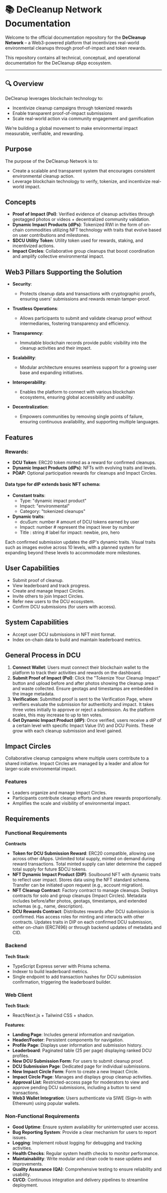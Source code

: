 # 📚 DeCleanup Network Documentation

Welcome to the official documentation repository for the **DeCleanup Network** – a Web3-powered platform that incentivizes real-world environmental cleanups through proof-of-impact and token rewards.

This repository contains all technical, conceptual, and operational documentation for the DeCleanup dApp ecosystem.

---

## 🔍 Overview

DeCleanup leverages blockchain technology to:
- Incentivize cleanup campaigns through tokenized rewards
- Enable transparent proof-of-impact submissions
- Scale real-world action via community engagement and gamification

We’re building a global movement to make environmental impact measurable, verifiable, and rewarding.

## Purpose

The purpose of the DeCleanup Network is to:

- Create a scalable and transparent system that encourages consistent environmental cleanup action.
- Leverage blockchain technology to verify, tokenize, and incentivize real-world impact.

## Concepts

- **Proof of Impact (PoI)**: Verified evidence of cleanup activities through geotagged photos or videos + decentralized community validation.
- **Dynamic Impact Products (dIPs)**: Tokenized RWI in the form of on-chain commodities utilizing NFT technology with traits that evolve based on user contributions and milestones.
- **$DCU Utility Token**: Utility token used for rewards, staking, and incentivized actions.
- **Impact Circles**: Collaborative group cleanups that boost coordination and amplify collective environmental impact.

## Web3 Pillars Supporting the Solution

- **Security**:
  - Protects cleanup data and transactions with cryptographic proofs, ensuring users' submissions and rewards remain tamper-proof.

- **Trustless Operations**:
  - Allows participants to submit and validate cleanup proof without intermediaries, fostering transparency and efficiency.

- **Transparency**:
  - Immutable blockchain records provide public visibility into the cleanup activities and their impact.

- **Scalability**:
  - Modular architecture ensures seamless support for a growing user base and expanding initiatives.

- **Interoperability**:
  - Enables the platform to connect with various blockchain ecosystems, ensuring global accessibility and usability.

- **Decentralization**:
  - Empowers communities by removing single points of failure, ensuring continuous availability, and supporting multiple languages.

## Features

### Rewards:

- **DCU Token**: ERC20 token minted as a reward for confirmed cleanups.
- **Dynamic Impact Products (dIPs)**: NFTs with evolving traits and levels.
- **POAP**: Optional participation rewards for cleanups and Impact Circles.

#### Data type for dIP extends basic NFT schema:

- **Constant traits**:
  - Type: "dynamic impact product"
  - Impact: "environmental"
  - Category: "tokenized cleanups"
- **Dynamic traits**:
  - dcuSum: number # amount of DCU tokens earned by user
  - Impact: number # represent the impact lever by number
  - Title : string # label for impact: newbie, pro, hero

Each confirmed submission updates the dIP's dynamic traits. Visual traits such as images evolve across 10 levels, with a planned system for expanding beyond these levels to accommodate more milestones.

## User Capabilities

- Submit proof of cleanup.
- View leaderboard and track progress.
- Create and manage Impact Circles.
- Invite others to join Impact Circles.
- Refer new users to the DCU ecosystem.
- Confirm DCU submissions (for users with access).

## System Capabilities

- Accept user DCU submissions in NFT mint format.
- Index on-chain data to build and maintain leaderboard metrics.

## General Process in DCU

1. **Connect Wallet**: Users must connect their blockchain wallet to the platform to track their activities and rewards on the dashboard.
2. **Submit Proof of Impact (PoI)**: Click the "Tokenize Your Cleanup Impact" button and upload before and after photos showing the cleanup area and waste collected. Ensure geotags and timestamps are embedded in the image metadata.
3. **Verification**: Submitted proof is sent to the Verification Page, where verifiers evaluate the submission for authenticity and impact. It takes three votes initially to approve or reject a submission. As the platform scales, this may increase to up to ten votes.
4. **Get Dynamic Impact Product (dIP)**: Once verified, users receive a dIP of a certain level with specific Impact Value (IV) and DCU Points. These grow with each cleanup submission and level gained.

## Impact Circles

Collaborative cleanup campaigns where multiple users contribute to a shared initiative. Impact Circles are managed by a leader and allow for larger-scale environmental impact.

### Features

- Leaders organize and manage Impact Circles.
- Participants contribute cleanup efforts and share rewards proportionally.
- Amplifies the scale and visibility of environmental impact.

## Requirements

### Functional Requirements

**Contracts**

- **Token for DCU Submission Reward**: ERC20 compatible, allowing use across other dApps. Unlimited total supply, minted on demand during reward transactions. Total minted supply can later determine the capped total supply for future $DCU tokens.
- **NFT Dynamic Impact Product (DIP)**: Soulbound NFT with dynamic traits to reflect user impact. Stores data using the NFT standard schema. Transfer can be initiated upon request (e.g., account migration).
- **NFT Cleanup Contract**: Factory contract to manage cleanups. Deploys contracts for solo and group cleanups (Impact Circles). Metadata includes before/after photos, geotags, timestamps, and extended schemas (e.g., name, description).
- **DCU Rewards Contract**: Distributes rewards after DCU submission is confirmed. Has access roles for minting and interacts with other contracts. Updates traits in DIP on each confirmed DCU submission, either on-chain (ERC7496) or through backend updates of metadata and CID.

### Backend

**Tech Stack**:

- TypeScript Express server with Prisma schema.
- Indexer to build leaderboard metrics.
- Single endpoint to add transaction hashes for DCU submission confirmation, triggering the leaderboard builder.

### Web Client

**Tech Stack**:

- React/Next.js + Tailwind CSS + shadcn.

**Features**:

- **Landing Page**: Includes general information and navigation.
- **Header/Footer**: Persistent components for navigation.
- **Profile Page**: Displays user information and submission history.
- **Leaderboard**: Paginated table (25 per page) displaying ranked DCU profiles.
- **New DCU Submission Form**: For users to submit cleanup proof.
- **DCU Submission Page**: Dedicated page for individual submissions.
- **New Impact Circle Form**: Form to create a new Impact Circle.
- **Impact Circle Page**: Manages and displays group cleanup activities.
- **Approval List**: Restricted-access page for moderators to view and approve pending DCU submissions, including a button to send transactions.
- **Web3 Wallet Integration**: Users authenticate via SIWE (Sign-In with Ethereum) using popular wallets.

### Non-Functional Requirements

- **Good Uptime**: Ensure system availability for uninterrupted user access.
- **Bug Reporting System**: Provide a clear mechanism for users to report issues.
- **Logging**: Implement robust logging for debugging and tracking activities.
- **Health Checks**: Regular system health checks to monitor performance.
- **Maintainability**: Write modular and clean code to ease updates and improvements.
- **Quality Assurance (QA)**: Comprehensive testing to ensure reliability and usability.
- **CI/CD**: Continuous integration and delivery pipelines to streamline deployment.
